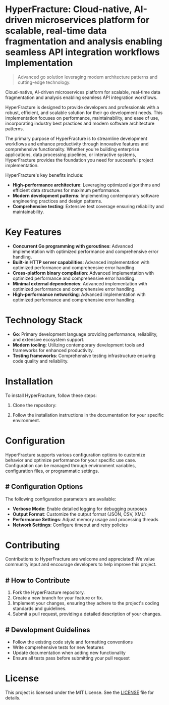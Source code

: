 <!-- fallback_HyperFracture_20250802204331_54352 -->

# HyperFracture: Cloud-native, AI-driven microservices platform for scalable, real-time data fragmentation and analysis enabling seamless API integration workflows Implementation
> Advanced go solution leveraging modern architecture patterns and cutting-edge technology.

Cloud-native, AI-driven microservices platform for scalable, real-time data fragmentation and analysis enabling seamless API integration workflows.

HyperFracture is designed to provide developers and professionals with a robust, efficient, and scalable solution for their go development needs. This implementation focuses on performance, maintainability, and ease of use, incorporating industry best practices and modern software architecture patterns.

The primary purpose of HyperFracture is to streamline development workflows and enhance productivity through innovative features and comprehensive functionality. Whether you're building enterprise applications, data processing pipelines, or interactive systems, HyperFracture provides the foundation you need for successful project implementation.

HyperFracture's key benefits include:

* **High-performance architecture**: Leveraging optimized algorithms and efficient data structures for maximum performance.
* **Modern development patterns**: Implementing contemporary software engineering practices and design patterns.
* **Comprehensive testing**: Extensive test coverage ensuring reliability and maintainability.

# Key Features

* **Concurrent Go programming with goroutines**: Advanced implementation with optimized performance and comprehensive error handling.
* **Built-in HTTP server capabilities**: Advanced implementation with optimized performance and comprehensive error handling.
* **Cross-platform binary compilation**: Advanced implementation with optimized performance and comprehensive error handling.
* **Minimal external dependencies**: Advanced implementation with optimized performance and comprehensive error handling.
* **High-performance networking**: Advanced implementation with optimized performance and comprehensive error handling.

# Technology Stack

* **Go**: Primary development language providing performance, reliability, and extensive ecosystem support.
* **Modern tooling**: Utilizing contemporary development tools and frameworks for enhanced productivity.
* **Testing frameworks**: Comprehensive testing infrastructure ensuring code quality and reliability.

# Installation

To install HyperFracture, follow these steps:

1. Clone the repository:


2. Follow the installation instructions in the documentation for your specific environment.

# Configuration

HyperFracture supports various configuration options to customize behavior and optimize performance for your specific use case. Configuration can be managed through environment variables, configuration files, or programmatic settings.

## # Configuration Options

The following configuration parameters are available:

* **Verbose Mode**: Enable detailed logging for debugging purposes
* **Output Format**: Customize the output format (JSON, CSV, XML)
* **Performance Settings**: Adjust memory usage and processing threads
* **Network Settings**: Configure timeout and retry policies

# Contributing

Contributions to HyperFracture are welcome and appreciated! We value community input and encourage developers to help improve this project.

## # How to Contribute

1. Fork the HyperFracture repository.
2. Create a new branch for your feature or fix.
3. Implement your changes, ensuring they adhere to the project's coding standards and guidelines.
4. Submit a pull request, providing a detailed description of your changes.

## # Development Guidelines

* Follow the existing code style and formatting conventions
* Write comprehensive tests for new features
* Update documentation when adding new functionality
* Ensure all tests pass before submitting your pull request

# License

This project is licensed under the MIT License. See the [LICENSE](https://github.com/ludo53/HyperFracture/blob/main/LICENSE) file for details.
